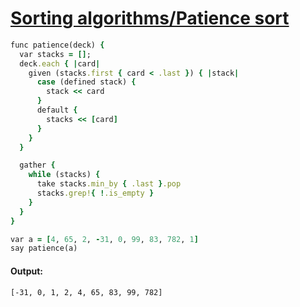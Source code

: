 [1]: https://rosettacode.org/wiki/Sorting_algorithms/Patience_sort

# [Sorting algorithms/Patience sort][1]

```ruby
func patience(deck) {
  var stacks = [];
  deck.each { |card|
    given (stacks.first { card < .last }) { |stack|
      case (defined stack) {
        stack << card
      }
      default {
        stacks << [card]
      }
    }
  }

  gather {
    while (stacks) {
      take stacks.min_by { .last }.pop
      stacks.grep!{ !.is_empty }
    }
  }
}

var a = [4, 65, 2, -31, 0, 99, 83, 782, 1]
say patience(a)
```

#### Output:
```
[-31, 0, 1, 2, 4, 65, 83, 99, 782]
```
